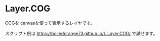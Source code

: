 # Layer.COG

COGを canvasを使って表示するレイヤです。

スクリプト例は https://boiledorange73.github.io/L.Layer.COG/ で試せます。
